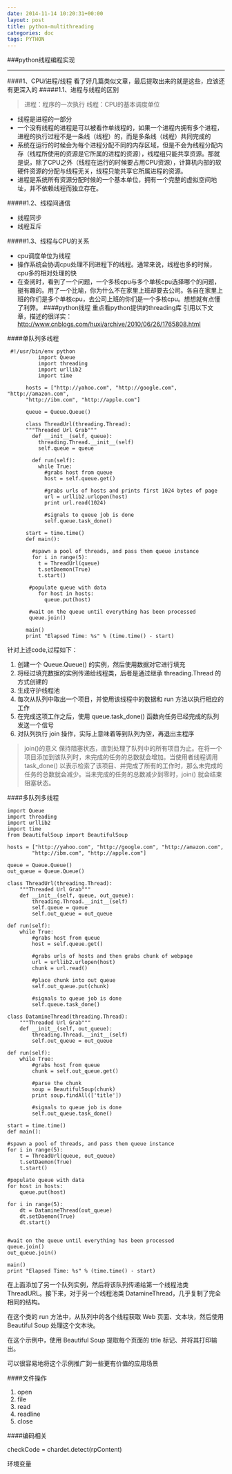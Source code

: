 ```yaml
---
date: 2014-11-14 10:20:31+00:00
layout: post
title: python-multithreading
categories: doc
tags: PYTHON
---
```

###python线程编程实现

----------

####1、CPU/进程/线程
看了好几篇类似文章，最后提取出来的就是这些，应该还有更深入的
#####1.1、进程与线程的区别

>  进程：程序的一次执行
>  线程：CPU的基本调度单位

 - 线程是进程的一部分
 - 一个没有线程的进程是可以被看作单线程的，如果一个进程内拥有多个进程，进程的执行过程不是一条线（线程）的，而是多条线（线程）共同完成的
 - 系统在运行的时候会为每个进程分配不同的内存区域，但是不会为线程分配内存（线程所使用的资源是它所属的进程的资源），线程组只能共享资源。那就是说，除了CPU之外（线程在运行的时候要占用CPU资源），计算机内部的软硬件资源的分配与线程无关，线程只能共享它所属进程的资源。
 - 进程是系统所有资源分配时候的一个基本单位，拥有一个完整的虚拟空间地址，并不依赖线程而独立存在。

#####1.2、线程间通信

 - 线程同步
 - 线程互斥

#####1.3、线程与CPU的关系

 - cpu调度单位为线程
 - 操作系统会协调cpu处理不同进程下的线程。通常来说，线程也多的时候，cpu多的相对处理的快
 - 在查阅时，看到了一个问题，一个多核cpu与多个单核cpu选择哪个的问题，挺有趣的。用了一个比喻，你为什么不在家里上班却要去公司。各自在家里上班的你们是多个单核cpu，去公司上班的你们是一个多核cpu。想想就有点懂了利弊。
####python线程
重点看python提供的threading库
引用以下文章，描述的很详实：
http://www.cnblogs.com/huxi/archive/2010/06/26/1765808.html

####单队列多线程

     #!/usr/bin/env python
              import Queue
              import threading
              import urllib2
              import time
          
          hosts = ["http://yahoo.com", "http://google.com", "http://amazon.com",
          "http://ibm.com", "http://apple.com"]
          
          queue = Queue.Queue()
          
          class ThreadUrl(threading.Thread):
          """Threaded Url Grab"""
            def __init__(self, queue):
              threading.Thread.__init__(self)
              self.queue = queue
          
            def run(self):
              while True:
                #grabs host from queue
                host = self.queue.get()
            
                #grabs urls of hosts and prints first 1024 bytes of page
                url = urllib2.urlopen(host)
                print url.read(1024)
            
                #signals to queue job is done
                self.queue.task_done()
          
          start = time.time()
          def main():
          
            #spawn a pool of threads, and pass them queue instance 
            for i in range(5):
              t = ThreadUrl(queue)
              t.setDaemon(True)
              t.start()
              
           #populate queue with data   
              for host in hosts:
                queue.put(host)
           
           #wait on the queue until everything has been processed     
           queue.join()
          
          main()
          print "Elapsed Time: %s" % (time.time() - start)

针对上述code,过程如下：

 1. 创建一个 Queue.Queue() 的实例，然后使用数据对它进行填充
 2. 将经过填充数据的实例传递给线程类，后者是通过继承 threading.Thread 的方式创建的
 3. 生成守护线程池
 4. 每次从队列中取出一个项目，并使用该线程中的数据和 run 方法以执行相应的工作
 5. 在完成这项工作之后，使用 queue.task_done() 函数向任务已经完成的队列发送一个信号
 6. 对队列执行 join 操作，实际上意味着等到队列为空，再退出主程序

> join()的意义
保持阻塞状态，直到处理了队列中的所有项目为止。在将一个项目添加到该队列时，未完成的任务的总数就会增加。当使用者线程调用 task_done() 以表示检索了该项目、并完成了所有的工作时，那么未完成的任务的总数就会减少。当未完成的任务的总数减少到零时，join() 就会结束阻塞状态。


####多队列多线程

    import Queue
    import threading
    import urllib2
    import time
    from BeautifulSoup import BeautifulSoup

    hosts = ["http://yahoo.com", "http://google.com", "http://amazon.com",
            "http://ibm.com", "http://apple.com"]
    
    queue = Queue.Queue()
    out_queue = Queue.Queue()
    
    class ThreadUrl(threading.Thread):
        """Threaded Url Grab"""
        def __init__(self, queue, out_queue):
            threading.Thread.__init__(self)
            self.queue = queue
            self.out_queue = out_queue

    def run(self):
        while True:
            #grabs host from queue
            host = self.queue.get()

            #grabs urls of hosts and then grabs chunk of webpage
            url = urllib2.urlopen(host)
            chunk = url.read()

            #place chunk into out queue
            self.out_queue.put(chunk)

            #signals to queue job is done
            self.queue.task_done()

    class DatamineThread(threading.Thread):
        """Threaded Url Grab"""
        def __init__(self, out_queue):
            threading.Thread.__init__(self)
            self.out_queue = out_queue

    def run(self):
        while True:
            #grabs host from queue
            chunk = self.out_queue.get()

            #parse the chunk
            soup = BeautifulSoup(chunk)
            print soup.findAll(['title'])

            #signals to queue job is done
            self.out_queue.task_done()

    start = time.time()
    def main():

    #spawn a pool of threads, and pass them queue instance
    for i in range(5):
        t = ThreadUrl(queue, out_queue)
        t.setDaemon(True)
        t.start()

    #populate queue with data
    for host in hosts:
        queue.put(host)

    for i in range(5):
        dt = DatamineThread(out_queue)
        dt.setDaemon(True)
        dt.start()


    #wait on the queue until everything has been processed
    queue.join()
    out_queue.join()

    main()
    print "Elapsed Time: %s" % (time.time() - start)


在上面添加了另一个队列实例，然后将该队列传递给第一个线程池类 ThreadURL。接下来，对于另一个线程池类 DatamineThread，几乎复制了完全相同的结构。

在这个类的 run 方法中，从队列中的各个线程获取 Web 页面、文本块，然后使用 Beautiful Soup 处理这个文本块。

在这个示例中，使用 Beautiful Soup 提取每个页面的 title 标记、并将其打印输出。

可以很容易地将这个示例推广到一些更有价值的应用场景

####文件操作
 1. open
 2. file
 3. read
 4. readline
 5. close

####编码相关

checkCode = chardet.detect(rpContent)

环境变量
